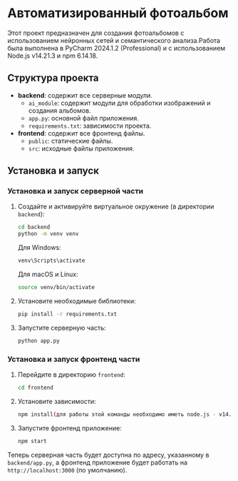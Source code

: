 # Автоматизированный фотоальбом

Этот проект предназначен для создания фотоальбомов с использованием нейронных сетей и семантического анализа.Работа была выполнена в PyCharm 2024.1.2 (Professional) и с использованием Node.js v14.21.3 и npm 6.14.18.

## Структура проекта

- **backend**: содержит все серверные модули.
  - `ai_module`: содержит модули для обработки изображений и создания альбомов.
  - `app.py`: основной файл приложения.
  - `requirements.txt`: зависимости проекта.
- **frontend**: содержит все фронтенд файлы.
  - `public`: статические файлы.
  - `src`: исходные файлы приложения.

## Установка и запуск

### Установка и запуск серверной части


1. Создайте и активируйте виртуальное окружение (в директории `backend`):
    ```bash
    cd backend
    python -m venv venv
    ```

    Для Windows:
    ```bash
    venv\Scripts\activate
    ```

    Для macOS и Linux:
    ```bash
    source venv/bin/activate
    ```

2. Установите необходимые библиотеки:
    ```bash
    pip install -r requirements.txt
    ```

3. Запустите серверную часть:
    ```bash
    python app.py
    ```
### Установка и запуск фронтенд части

1. Перейдите в директорию `frontend`:
    ```bash
    cd frontend
    ```

2. Установите зависимости:
    ```bash
    npm install(для работы этой команды необходимо иметь node.js - v14.21.3 и npm - 6.14.18, либо совместимые с этими версиями)
    ```

3. Запустите фронтенд приложение:
    ```bash
    npm start
    ```
Теперь серверная часть будет доступна по адресу, указанному в `backend/app.py`, а фронтенд приложение будет работать на `http://localhost:3000` (по умолчанию).

